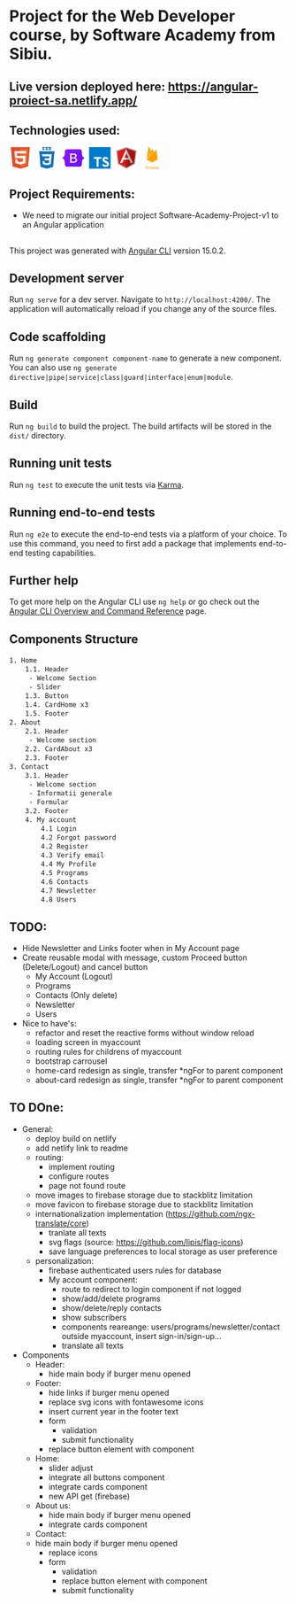 # Project for the Web Developer course, by Software Academy from Sibiu.

## Live version deployed here: https://angular-proiect-sa.netlify.app/

## Technologies used:
<div>
  <img src="https://github.com/devicons/devicon/blob/master/icons/html5/html5-original.svg" title="HTML5" alt="HTML" width="40" height="40"/>&nbsp;
  <img src="https://github.com/devicons/devicon/blob/master/icons/css3/css3-plain-wordmark.svg"  title="CSS3" alt="CSS" width="40" height="40"/>&nbsp;
  <img src="https://github.com/devicons/devicon/blob/master/icons/bootstrap/bootstrap-original.svg "  title="Bootstrap" alt="Bootstrap" width="40" height="40"/>&nbsp;
  <img src="https://github.com/devicons/devicon/blob/master/icons/typescript/typescript-original.svg" title="TypeScript" alt="TypeScript" width="40" height="40"/>&nbsp;
  <img src="https://github.com/devicons/devicon/blob/master/icons/angularjs/angularjs-original.svg" title="Angular" alt="Angular" width="40" height="40"/>&nbsp;
  <img src="https://github.com/devicons/devicon/blob/master/icons/firebase/firebase-plain-wordmark.svg" title="Firebase" alt="Firebase" width="40" height="40"/>&nbsp;
</div>

## Project Requirements:
  - We need to migrate our initial project Software-Academy-Project-v1 to an Angular application

##
This project was generated with [Angular CLI](https://github.com/angular/angular-cli) version 15.0.2.

## Development server

Run `ng serve` for a dev server. Navigate to `http://localhost:4200/`. The application will automatically reload if you change any of the source files.

## Code scaffolding

Run `ng generate component component-name` to generate a new component. You can also use `ng generate directive|pipe|service|class|guard|interface|enum|module`.

## Build

Run `ng build` to build the project. The build artifacts will be stored in the `dist/` directory.

## Running unit tests

Run `ng test` to execute the unit tests via [Karma](https://karma-runner.github.io).

## Running end-to-end tests

Run `ng e2e` to execute the end-to-end tests via a platform of your choice. To use this command, you need to first add a package that implements end-to-end testing capabilities.

## Further help

To get more help on the Angular CLI use `ng help` or go check out the [Angular CLI Overview and Command Reference](https://angular.io/cli) page.

## Components Structure

    1. Home
    	1.1. Header
    	 - Welcome Section
    	 - Slider
    	1.3. Button
    	1.4. CardHome x3
    	1.5. Footer
    2. About
    	2.1. Header
    	 - Welcome section
    	2.2. CardAbout x3
    	2.3. Footer
    3. Contact
    	3.1. Header
    	 - Welcome section
    	 - Informatii generale
    	 - Formular
    	3.2. Footer
		4. My account
			4.1 Login
			4.2 Forgot password
			4.2 Register
			4.3 Verify email
			4.4 My Profile
			4.5 Programs
			4.6 Contacts
			4.7 Newsletter
			4.8 Users


## TODO:
- Hide Newsletter and Links footer when in My Account page
- Create reusable modal with message, custom Proceed button (Delete/Logout) and cancel button
	- My Account (Logout)
	- Programs
	- Contacts (Only delete)
	- Newsletter
	- Users
- Nice to have's:
	- refactor and reset the reactive forms without window reload
	- loading screen in myaccount
	- routing rules for childrens of myaccount
	- bootstrap carrousel
	- home-card redesign as single, transfer *ngFor to parent component
	- about-card redesign as single, transfer *ngFor to parent component

## TO DOne:
- General:
	- deploy build on netlify
	- add netlify link to readme
	- routing:
		- implement routing
		- configure routes
		- page not found route
	- move images to firebase storage due to stackblitz limitation
	- move favicon to firebase storage due to stackblitz limitation
	- internationalization implementation (https://github.com/ngx-translate/core)
		- tranlate all texts
		- svg flags (source: https://github.com/lipis/flag-icons)
		- save language preferences to local storage as user preference
	- personalization: 
		- firebase authenticated users rules for database
		- My account component:
			-	route to redirect to login component if not logged
			- show/add/delete programs
			- show/delete/reply contacts
			- show subscribers
			- components reareange: users/programs/newsletter/contact outside myaccount, insert sign-in/sign-up...
			- translate all texts
- Components
	- Header:
		- hide main body if burger menu opened
	- Footer:
		- hide links if burger menu opened
		- replace svg icons with fontawesome icons
		- insert current year in the footer text
		- form
			- validation
			- submit functionality
  		- replace button element with component
	- Home:
		- slider adjust
		- integrate all buttons component
		- integrate cards component
		- new API get (firebase)
	- About us:
		- hide main body if burger menu opened
		- integrate cards component
	- Contact:
  	- hide main body if burger menu opened
		- replace icons
		- form
			- validation
			- replace button element with component
			- submit functionality

